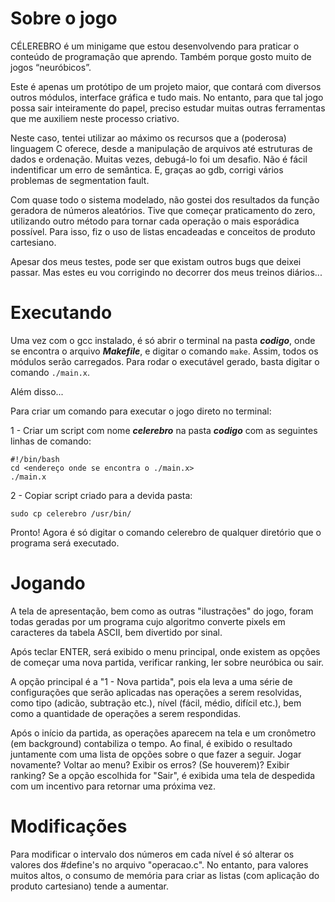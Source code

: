 # Sobre o jogo

CÉLEREBRO é um minigame que estou desenvolvendo para praticar o conteúdo de programação que aprendo. Também porque gosto muito de jogos “neuróbicos”.

Este é apenas um protótipo de um projeto maior, que contará com diversos outros módulos, interface gráfica e tudo mais. No entanto, para que tal jogo possa sair inteiramente do papel, preciso estudar muitas outras ferramentas que me auxiliem neste processo criativo.

Neste caso, tentei utilizar ao máximo os recursos que a (poderosa) linguagem C oferece, desde a manipulação de arquivos até estruturas de dados e ordenação. Muitas vezes, debugá-lo foi um desafio. Não é fácil indentificar um erro de semântica. E, graças ao gdb, corrigi vários problemas de segmentation fault.

Com quase todo o sistema modelado, não gostei dos resultados da função geradora de números aleatórios. Tive que começar praticamento do zero, utilizando outro método para tornar cada operação o mais esporádica possível. Para isso, fiz o uso de listas encadeadas e conceitos de produto cartesiano.

Apesar dos meus testes, pode ser que existam outros bugs que deixei passar. Mas estes eu vou corrigindo no decorrer dos meus treinos diários...

# Executando

Uma vez com o gcc instalado, é só abrir o terminal na pasta ***codigo***, onde se encontra o arquivo ***Makefile***, e digitar o comando `make`. Assim, todos os módulos serão carregados. Para rodar o executável gerado, basta digitar o comando `./main.x`.

Além disso...

Para criar um comando para executar o jogo direto no terminal:

1 - Criar um script com nome ***celerebro*** na pasta ***codigo*** com as seguintes linhas de comando:

```
#!/bin/bash
cd <endereço onde se encontra o ./main.x>
./main.x
```

2 - Copiar script criado para a devida pasta:

```
sudo cp celerebro /usr/bin/
```

Pronto! Agora é só digitar o comando celerebro de qualquer diretório que o programa será executado.

# Jogando

A tela de apresentação, bem como as outras "ilustrações" do jogo, foram todas geradas por um programa cujo algoritmo converte pixels em caracteres da tabela ASCII, bem divertido por sinal.

Após teclar ENTER, será exibido o menu principal, onde existem as opções de começar uma nova partida, verificar ranking, ler sobre neuróbica ou sair.

A opção principal é a "1 - Nova partida", pois ela leva a uma série de configurações que serão aplicadas nas operações a serem resolvidas, como tipo (adicão, subtração etc.), nível (fácil, médio, difícil etc.), bem como a quantidade de operações a serem respondidas. 

Após o início da partida, as operações aparecem na tela e um cronômetro (em background) contabiliza o tempo. Ao final, é exibido o resultado juntamente com uma lista de opções sobre o que fazer a seguir. Jogar novamente? Voltar ao menu? Exibir os erros? (Se houverem)? Exibir ranking? Se a opção escolhida for "Sair", é exibida uma tela de despedida com um incentivo para retornar uma próxima vez.

# Modificações

Para modificar o intervalo dos números em cada nível é só alterar os valores dos #define's no arquivo "operacao.c". No entanto, para valores muitos altos, o consumo de memória para criar as listas (com aplicação do produto cartesiano) tende a aumentar.
